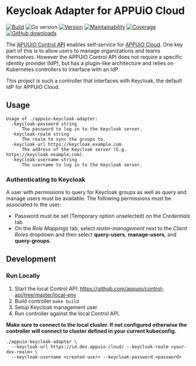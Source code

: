 # Keycloak Adapter for APPUiO Cloud

[![Build](https://img.shields.io/github/workflow/status/vshn/appuio-keycloak-adapter/Test)][build]
![Go version](https://img.shields.io/github/go-mod/go-version/vshn/appuio-keycloak-adapter)
[![Version](https://img.shields.io/github/v/release/vshn/appuio-keycloak-adapter)][releases]
[![Maintainability](https://img.shields.io/codeclimate/maintainability/vshn/appuio-keycloak-adapter)][codeclimate]
[![Coverage](https://img.shields.io/codeclimate/coverage/vshn/appuio-keycloak-adapter)][codeclimate]
[![GitHub downloads](https://img.shields.io/github/downloads/vshn/appuio-keycloak-adapter/total)][releases]

[build]: https://github.com/vshn/appuio-keycloak-adapter/actions?query=workflow%3ATest
[releases]: https://github.com/vshn/appuio-keycloak-adapter/releases
[codeclimate]: https://codeclimate.com/github/vshn/appuio-keycloak-adapter

The [APUUiO Control API](https://github.com/appuio/control-api) enables self-service for  [APPUiO Cloud](https://appuio.cloud).
One key part of this is to allow users to manage organizations and teams themselves.
However the APPUiO Control API does not require a specific identity provider (IdP), but has a plugin-like architecture and relies on Kubernetes controllers to interface with an IdP.

This project is such a controller that interfaces with Keycloak, the default IdP for APPUiO Cloud.

## Usage

```
Usage of ./appuio-keycloak-adapter:
  -keycloak-password string
      The password to log in to the Keycloak server.
  -keycloak-realm string
      The realm to sync the groups to.
  -keycloak-url https://keycloak.example.com
      The address of the Keycloak server (E.g. https://keycloak.example.com).
  -keycloak-username string
      The username to log in to the Keycloak server.
```

### Authenticating to Keycloak

A user with permissions to query for Keycloak groups as well as query and manage users must be available.
The following permissions must be associated to the user:

* Password must be set (Temporary option unselected) on the _Credentials_ tab
* On the _Role Mappings_ tab, select _realm-management_ next to the _Client Roles_ dropdown and then select **query-users**, **manage-users**, and **query-groups**.

## Development

### Run Locally

1. Start the local Control API: https://github.com/appuio/control-api/tree/master/local-env
1. Build controller `make build`
1. Setup Keycloak management user
1. Run controller against the local Control API.

**Make sure to connect to the local cluster.
If not configured otherwise the controller will connect to cluster defined in your current kubeconfig.**

```
./appuio-keycloak-adapter \
  --keycloak-url https://id.dev.appuio.cloud/ --keycloak-realm <your-dev-realm> \
  --keycloak-username <created-user> --keycloak-password <password>
```
